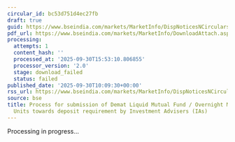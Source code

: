 ```yaml
---
circular_id: bc53d751d4ec27fb
draft: true
guid: https://www.bseindia.com/markets/MarketInfo/DispNoticesNCirculars.aspx?Noticeid={2CCD9013-E02A-4ECD-960B-1599B917CCFE}&noticeno=20250930-18&dt=09/30/2025&icount=18&totcount=104&flag=0
pdf_url: https://www.bseindia.com/markets/MarketInfo/DownloadAttach.aspx?id=20250930-18&attachedId=
processing:
  attempts: 1
  content_hash: ''
  processed_at: '2025-09-30T15:53:10.806855'
  processor_version: '2.0'
  stage: download_failed
  status: failed
published_date: '2025-09-30T10:09:30+00:00'
rss_url: https://www.bseindia.com/markets/MarketInfo/DispNoticesNCirculars.aspx?Noticeid={2CCD9013-E02A-4ECD-960B-1599B917CCFE}&noticeno=20250930-18&dt=09/30/2025&icount=18&totcount=104&flag=0
source: bse
title: Process for submission of Demat Liquid Mutual Fund / Overnight Mutual Fund
  Units towards deposit requirement by Investment Advisers (IAs)
---
```


Processing in progress...